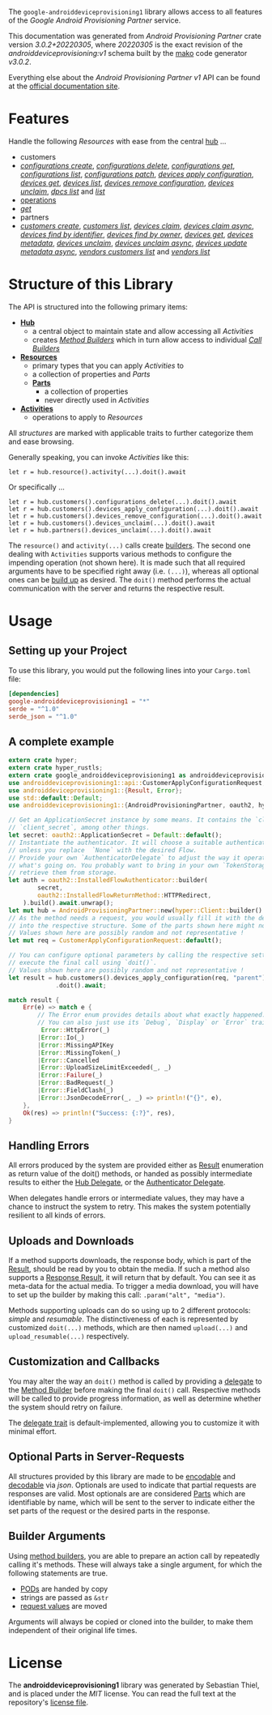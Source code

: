 <!---
DO NOT EDIT !
This file was generated automatically from 'src/mako/api/README.md.mako'
DO NOT EDIT !
-->
The `google-androiddeviceprovisioning1` library allows access to all features of the *Google Android Provisioning Partner* service.

This documentation was generated from *Android Provisioning Partner* crate version *3.0.2+20220305*, where *20220305* is the exact revision of the *androiddeviceprovisioning:v1* schema built by the [mako](http://www.makotemplates.org/) code generator *v3.0.2*.

Everything else about the *Android Provisioning Partner* *v1* API can be found at the
[official documentation site](https://developers.google.com/zero-touch/).
# Features

Handle the following *Resources* with ease from the central [hub](https://docs.rs/google-androiddeviceprovisioning1/3.0.2+20220305/google_androiddeviceprovisioning1/AndroidProvisioningPartner) ... 

* customers
 * [*configurations create*](https://docs.rs/google-androiddeviceprovisioning1/3.0.2+20220305/google_androiddeviceprovisioning1/api::CustomerConfigurationCreateCall), [*configurations delete*](https://docs.rs/google-androiddeviceprovisioning1/3.0.2+20220305/google_androiddeviceprovisioning1/api::CustomerConfigurationDeleteCall), [*configurations get*](https://docs.rs/google-androiddeviceprovisioning1/3.0.2+20220305/google_androiddeviceprovisioning1/api::CustomerConfigurationGetCall), [*configurations list*](https://docs.rs/google-androiddeviceprovisioning1/3.0.2+20220305/google_androiddeviceprovisioning1/api::CustomerConfigurationListCall), [*configurations patch*](https://docs.rs/google-androiddeviceprovisioning1/3.0.2+20220305/google_androiddeviceprovisioning1/api::CustomerConfigurationPatchCall), [*devices apply configuration*](https://docs.rs/google-androiddeviceprovisioning1/3.0.2+20220305/google_androiddeviceprovisioning1/api::CustomerDeviceApplyConfigurationCall), [*devices get*](https://docs.rs/google-androiddeviceprovisioning1/3.0.2+20220305/google_androiddeviceprovisioning1/api::CustomerDeviceGetCall), [*devices list*](https://docs.rs/google-androiddeviceprovisioning1/3.0.2+20220305/google_androiddeviceprovisioning1/api::CustomerDeviceListCall), [*devices remove configuration*](https://docs.rs/google-androiddeviceprovisioning1/3.0.2+20220305/google_androiddeviceprovisioning1/api::CustomerDeviceRemoveConfigurationCall), [*devices unclaim*](https://docs.rs/google-androiddeviceprovisioning1/3.0.2+20220305/google_androiddeviceprovisioning1/api::CustomerDeviceUnclaimCall), [*dpcs list*](https://docs.rs/google-androiddeviceprovisioning1/3.0.2+20220305/google_androiddeviceprovisioning1/api::CustomerDpcListCall) and [*list*](https://docs.rs/google-androiddeviceprovisioning1/3.0.2+20220305/google_androiddeviceprovisioning1/api::CustomerListCall)
* [operations](https://docs.rs/google-androiddeviceprovisioning1/3.0.2+20220305/google_androiddeviceprovisioning1/api::Operation)
 * [*get*](https://docs.rs/google-androiddeviceprovisioning1/3.0.2+20220305/google_androiddeviceprovisioning1/api::OperationGetCall)
* partners
 * [*customers create*](https://docs.rs/google-androiddeviceprovisioning1/3.0.2+20220305/google_androiddeviceprovisioning1/api::PartnerCustomerCreateCall), [*customers list*](https://docs.rs/google-androiddeviceprovisioning1/3.0.2+20220305/google_androiddeviceprovisioning1/api::PartnerCustomerListCall), [*devices claim*](https://docs.rs/google-androiddeviceprovisioning1/3.0.2+20220305/google_androiddeviceprovisioning1/api::PartnerDeviceClaimCall), [*devices claim async*](https://docs.rs/google-androiddeviceprovisioning1/3.0.2+20220305/google_androiddeviceprovisioning1/api::PartnerDeviceClaimAsyncCall), [*devices find by identifier*](https://docs.rs/google-androiddeviceprovisioning1/3.0.2+20220305/google_androiddeviceprovisioning1/api::PartnerDeviceFindByIdentifierCall), [*devices find by owner*](https://docs.rs/google-androiddeviceprovisioning1/3.0.2+20220305/google_androiddeviceprovisioning1/api::PartnerDeviceFindByOwnerCall), [*devices get*](https://docs.rs/google-androiddeviceprovisioning1/3.0.2+20220305/google_androiddeviceprovisioning1/api::PartnerDeviceGetCall), [*devices metadata*](https://docs.rs/google-androiddeviceprovisioning1/3.0.2+20220305/google_androiddeviceprovisioning1/api::PartnerDeviceMetadataCall), [*devices unclaim*](https://docs.rs/google-androiddeviceprovisioning1/3.0.2+20220305/google_androiddeviceprovisioning1/api::PartnerDeviceUnclaimCall), [*devices unclaim async*](https://docs.rs/google-androiddeviceprovisioning1/3.0.2+20220305/google_androiddeviceprovisioning1/api::PartnerDeviceUnclaimAsyncCall), [*devices update metadata async*](https://docs.rs/google-androiddeviceprovisioning1/3.0.2+20220305/google_androiddeviceprovisioning1/api::PartnerDeviceUpdateMetadataAsyncCall), [*vendors customers list*](https://docs.rs/google-androiddeviceprovisioning1/3.0.2+20220305/google_androiddeviceprovisioning1/api::PartnerVendorCustomerListCall) and [*vendors list*](https://docs.rs/google-androiddeviceprovisioning1/3.0.2+20220305/google_androiddeviceprovisioning1/api::PartnerVendorListCall)




# Structure of this Library

The API is structured into the following primary items:

* **[Hub](https://docs.rs/google-androiddeviceprovisioning1/3.0.2+20220305/google_androiddeviceprovisioning1/AndroidProvisioningPartner)**
    * a central object to maintain state and allow accessing all *Activities*
    * creates [*Method Builders*](https://docs.rs/google-androiddeviceprovisioning1/3.0.2+20220305/google_androiddeviceprovisioning1/client::MethodsBuilder) which in turn
      allow access to individual [*Call Builders*](https://docs.rs/google-androiddeviceprovisioning1/3.0.2+20220305/google_androiddeviceprovisioning1/client::CallBuilder)
* **[Resources](https://docs.rs/google-androiddeviceprovisioning1/3.0.2+20220305/google_androiddeviceprovisioning1/client::Resource)**
    * primary types that you can apply *Activities* to
    * a collection of properties and *Parts*
    * **[Parts](https://docs.rs/google-androiddeviceprovisioning1/3.0.2+20220305/google_androiddeviceprovisioning1/client::Part)**
        * a collection of properties
        * never directly used in *Activities*
* **[Activities](https://docs.rs/google-androiddeviceprovisioning1/3.0.2+20220305/google_androiddeviceprovisioning1/client::CallBuilder)**
    * operations to apply to *Resources*

All *structures* are marked with applicable traits to further categorize them and ease browsing.

Generally speaking, you can invoke *Activities* like this:

```Rust,ignore
let r = hub.resource().activity(...).doit().await
```

Or specifically ...

```ignore
let r = hub.customers().configurations_delete(...).doit().await
let r = hub.customers().devices_apply_configuration(...).doit().await
let r = hub.customers().devices_remove_configuration(...).doit().await
let r = hub.customers().devices_unclaim(...).doit().await
let r = hub.partners().devices_unclaim(...).doit().await
```

The `resource()` and `activity(...)` calls create [builders][builder-pattern]. The second one dealing with `Activities` 
supports various methods to configure the impending operation (not shown here). It is made such that all required arguments have to be 
specified right away (i.e. `(...)`), whereas all optional ones can be [build up][builder-pattern] as desired.
The `doit()` method performs the actual communication with the server and returns the respective result.

# Usage

## Setting up your Project

To use this library, you would put the following lines into your `Cargo.toml` file:

```toml
[dependencies]
google-androiddeviceprovisioning1 = "*"
serde = "^1.0"
serde_json = "^1.0"
```

## A complete example

```Rust
extern crate hyper;
extern crate hyper_rustls;
extern crate google_androiddeviceprovisioning1 as androiddeviceprovisioning1;
use androiddeviceprovisioning1::api::CustomerApplyConfigurationRequest;
use androiddeviceprovisioning1::{Result, Error};
use std::default::Default;
use androiddeviceprovisioning1::{AndroidProvisioningPartner, oauth2, hyper, hyper_rustls};

// Get an ApplicationSecret instance by some means. It contains the `client_id` and 
// `client_secret`, among other things.
let secret: oauth2::ApplicationSecret = Default::default();
// Instantiate the authenticator. It will choose a suitable authentication flow for you, 
// unless you replace  `None` with the desired Flow.
// Provide your own `AuthenticatorDelegate` to adjust the way it operates and get feedback about 
// what's going on. You probably want to bring in your own `TokenStorage` to persist tokens and
// retrieve them from storage.
let auth = oauth2::InstalledFlowAuthenticator::builder(
        secret,
        oauth2::InstalledFlowReturnMethod::HTTPRedirect,
    ).build().await.unwrap();
let mut hub = AndroidProvisioningPartner::new(hyper::Client::builder().build(hyper_rustls::HttpsConnector::with_native_roots().https_or_http().enable_http1().enable_http2().build()), auth);
// As the method needs a request, you would usually fill it with the desired information
// into the respective structure. Some of the parts shown here might not be applicable !
// Values shown here are possibly random and not representative !
let mut req = CustomerApplyConfigurationRequest::default();

// You can configure optional parameters by calling the respective setters at will, and
// execute the final call using `doit()`.
// Values shown here are possibly random and not representative !
let result = hub.customers().devices_apply_configuration(req, "parent")
             .doit().await;

match result {
    Err(e) => match e {
        // The Error enum provides details about what exactly happened.
        // You can also just use its `Debug`, `Display` or `Error` traits
         Error::HttpError(_)
        |Error::Io(_)
        |Error::MissingAPIKey
        |Error::MissingToken(_)
        |Error::Cancelled
        |Error::UploadSizeLimitExceeded(_, _)
        |Error::Failure(_)
        |Error::BadRequest(_)
        |Error::FieldClash(_)
        |Error::JsonDecodeError(_, _) => println!("{}", e),
    },
    Ok(res) => println!("Success: {:?}", res),
}

```
## Handling Errors

All errors produced by the system are provided either as [Result](https://docs.rs/google-androiddeviceprovisioning1/3.0.2+20220305/google_androiddeviceprovisioning1/client::Result) enumeration as return value of
the doit() methods, or handed as possibly intermediate results to either the 
[Hub Delegate](https://docs.rs/google-androiddeviceprovisioning1/3.0.2+20220305/google_androiddeviceprovisioning1/client::Delegate), or the [Authenticator Delegate](https://docs.rs/yup-oauth2/*/yup_oauth2/trait.AuthenticatorDelegate.html).

When delegates handle errors or intermediate values, they may have a chance to instruct the system to retry. This 
makes the system potentially resilient to all kinds of errors.

## Uploads and Downloads
If a method supports downloads, the response body, which is part of the [Result](https://docs.rs/google-androiddeviceprovisioning1/3.0.2+20220305/google_androiddeviceprovisioning1/client::Result), should be
read by you to obtain the media.
If such a method also supports a [Response Result](https://docs.rs/google-androiddeviceprovisioning1/3.0.2+20220305/google_androiddeviceprovisioning1/client::ResponseResult), it will return that by default.
You can see it as meta-data for the actual media. To trigger a media download, you will have to set up the builder by making
this call: `.param("alt", "media")`.

Methods supporting uploads can do so using up to 2 different protocols: 
*simple* and *resumable*. The distinctiveness of each is represented by customized 
`doit(...)` methods, which are then named `upload(...)` and `upload_resumable(...)` respectively.

## Customization and Callbacks

You may alter the way an `doit()` method is called by providing a [delegate](https://docs.rs/google-androiddeviceprovisioning1/3.0.2+20220305/google_androiddeviceprovisioning1/client::Delegate) to the 
[Method Builder](https://docs.rs/google-androiddeviceprovisioning1/3.0.2+20220305/google_androiddeviceprovisioning1/client::CallBuilder) before making the final `doit()` call. 
Respective methods will be called to provide progress information, as well as determine whether the system should 
retry on failure.

The [delegate trait](https://docs.rs/google-androiddeviceprovisioning1/3.0.2+20220305/google_androiddeviceprovisioning1/client::Delegate) is default-implemented, allowing you to customize it with minimal effort.

## Optional Parts in Server-Requests

All structures provided by this library are made to be [encodable](https://docs.rs/google-androiddeviceprovisioning1/3.0.2+20220305/google_androiddeviceprovisioning1/client::RequestValue) and 
[decodable](https://docs.rs/google-androiddeviceprovisioning1/3.0.2+20220305/google_androiddeviceprovisioning1/client::ResponseResult) via *json*. Optionals are used to indicate that partial requests are responses 
are valid.
Most optionals are are considered [Parts](https://docs.rs/google-androiddeviceprovisioning1/3.0.2+20220305/google_androiddeviceprovisioning1/client::Part) which are identifiable by name, which will be sent to 
the server to indicate either the set parts of the request or the desired parts in the response.

## Builder Arguments

Using [method builders](https://docs.rs/google-androiddeviceprovisioning1/3.0.2+20220305/google_androiddeviceprovisioning1/client::CallBuilder), you are able to prepare an action call by repeatedly calling it's methods.
These will always take a single argument, for which the following statements are true.

* [PODs][wiki-pod] are handed by copy
* strings are passed as `&str`
* [request values](https://docs.rs/google-androiddeviceprovisioning1/3.0.2+20220305/google_androiddeviceprovisioning1/client::RequestValue) are moved

Arguments will always be copied or cloned into the builder, to make them independent of their original life times.

[wiki-pod]: http://en.wikipedia.org/wiki/Plain_old_data_structure
[builder-pattern]: http://en.wikipedia.org/wiki/Builder_pattern
[google-go-api]: https://github.com/google/google-api-go-client

# License
The **androiddeviceprovisioning1** library was generated by Sebastian Thiel, and is placed 
under the *MIT* license.
You can read the full text at the repository's [license file][repo-license].

[repo-license]: https://github.com/Byron/google-apis-rsblob/main/LICENSE.md
